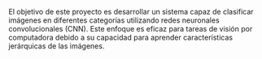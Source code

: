 El objetivo de este proyecto es desarrollar un sistema capaz de clasificar imágenes en diferentes categorías utilizando redes neuronales convolucionales (CNN). Este enfoque es eficaz para tareas de visión por computadora debido a su capacidad para aprender características jerárquicas de las imágenes.
